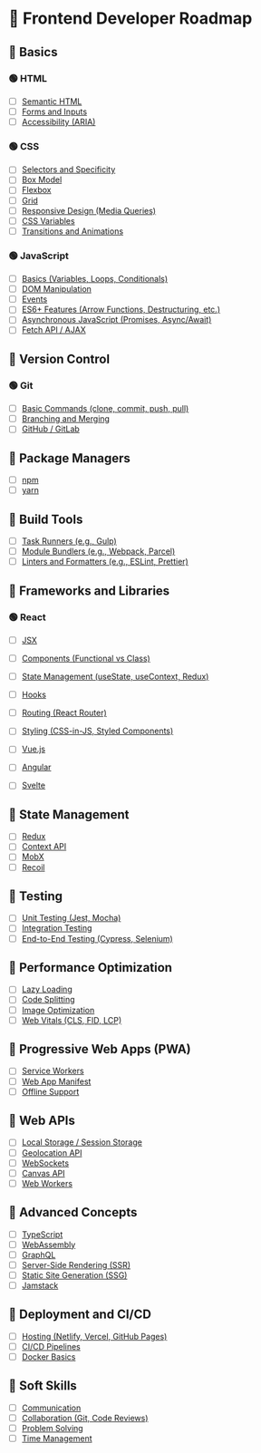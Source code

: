# 🔴 Frontend Developer Roadmap

## 🔵 Basics
### 🟢 HTML
- [ ] [Semantic HTML]()
- [ ] [Forms and Inputs]()
- [ ] [Accessibility (ARIA)]()

### 🟢 CSS
- [ ] [Selectors and Specificity]()
- [ ] [Box Model]()
- [ ] [Flexbox]()
- [ ] [Grid]()
- [ ] [Responsive Design (Media Queries)]()
- [ ] [CSS Variables]()
- [ ] [Transitions and Animations]()

### 🟢 JavaScript
- [ ] [Basics (Variables, Loops, Conditionals)]()
- [ ] [DOM Manipulation]()
- [ ] [Events]()
- [ ] [ES6+ Features (Arrow Functions, Destructuring, etc.)]()
- [ ] [Asynchronous JavaScript (Promises, Async/Await)]()
- [ ] [Fetch API / AJAX]()

## 🔵 Version Control
### 🟢 Git
- [ ] [Basic Commands (clone, commit, push, pull)]()
- [ ] [Branching and Merging]()
- [ ] [GitHub / GitLab]()

## 🔵 Package Managers
- [ ] [npm]()
- [ ] [yarn]()

## 🔵 Build Tools
- [ ] [Task Runners (e.g., Gulp)]()
- [ ] [Module Bundlers (e.g., Webpack, Parcel)]()
- [ ] [Linters and Formatters (e.g., ESLint, Prettier)]()

## 🔵 Frameworks and Libraries
### 🟢 React
- [ ] [JSX]()
- [ ] [Components (Functional vs Class)]()
- [ ] [State Management (useState, useContext, Redux)]()
- [ ] [Hooks]()
- [ ] [Routing (React Router)]()
- [ ] [Styling (CSS-in-JS, Styled Components)]()

- [ ] [Vue.js]()
- [ ] [Angular]()
- [ ] [Svelte]()

## 🔵 State Management
- [ ] [Redux]()
- [ ] [Context API]()
- [ ] [MobX]()
- [ ] [Recoil]()

## 🔵 Testing
- [ ] [Unit Testing (Jest, Mocha)]()
- [ ] [Integration Testing]()
- [ ] [End-to-End Testing (Cypress, Selenium)]()

## 🔵 Performance Optimization
- [ ] [Lazy Loading]()
- [ ] [Code Splitting]()
- [ ] [Image Optimization]()
- [ ] [Web Vitals (CLS, FID, LCP)]()

## 🔵 Progressive Web Apps (PWA)
- [ ] [Service Workers]()
- [ ] [Web App Manifest]()
- [ ] [Offline Support]()

## 🔵 Web APIs
- [ ] [Local Storage / Session Storage]()
- [ ] [Geolocation API]()
- [ ] [WebSockets]()
- [ ] [Canvas API]()
- [ ] [Web Workers]()

## 🔵 Advanced Concepts
- [ ] [TypeScript]()
- [ ] [WebAssembly]()
- [ ] [GraphQL]()
- [ ] [Server-Side Rendering (SSR)]()
- [ ] [Static Site Generation (SSG)]()
- [ ] [Jamstack]()

## 🔵 Deployment and CI/CD
- [ ] [Hosting (Netlify, Vercel, GitHub Pages)]()
- [ ] [CI/CD Pipelines]()
- [ ] [Docker Basics]()

## 🔵 Soft Skills
- [ ] [Communication]()
- [ ] [Collaboration (Git, Code Reviews)]()
- [ ] [Problem Solving]()
- [ ] [Time Management]()
